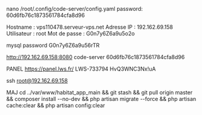 nano /root/.config/code-server/config.yaml
password:
60d6fb76c1873561784cfa8d96

Hostname : vps110478.serveur-vps.net
Adresse IP : 192.162.69.158
Utilisateur : root
Mot de passe : G0n7y6Z6a9u5o2o

mysql password G0n7y6Z6a9u56rTR

http://192.162.69.158:8080
code-server
60d6fb76c1873561784cfa8d96

PANEL
https://panel.lws.fr/
LWS-733794
HvQ3WNC3Nx!uA

ssh root@192.162.69.158

MAJ
cd ../var/www/habitat_app_main && git stash && git pull origin master && composer install --no-dev && php artisan migrate --force && php artisan cache:clear && php artisan config:clear
